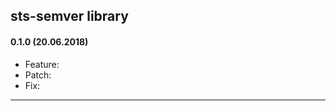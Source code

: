 
sts-semver library
---------------------------------------------------------------------------

#### 0.1.0 (20.06.2018)

- Feature: 
- Patch: 
- Fix:

---------------------------------------------------------------------------